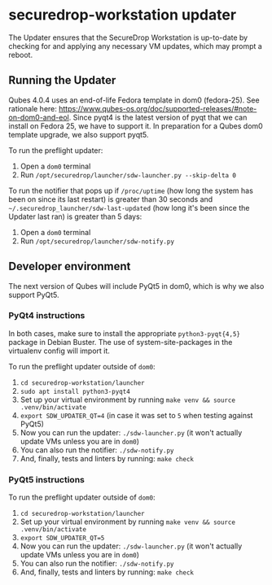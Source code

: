 # securedrop-workstation updater

The Updater ensures that the SecureDrop Workstation is up-to-date by checking for and applying any necessary VM updates, which may prompt a reboot.

## Running the Updater

Qubes 4.0.4 uses an end-of-life Fedora template in dom0 (fedora-25). See rationale here: https://www.qubes-os.org/doc/supported-releases/#note-on-dom0-and-eol. Since pyqt4 is the latest version of pyqt that we can install on Fedora 25, we have to support it. In preparation for a Qubes dom0 template upgrade, we also support pyqt5.

To run the preflight updater:
1. Open a `dom0` terminal
2. Run `/opt/securedrop/launcher/sdw-launcher.py --skip-delta 0`

To run the notifier that pops up if `/proc/uptime` (how long the system has been on since its last restart) is greater than 30 seconds and `~/.securedrop_launcher/sdw-last-updated` (how long it's been since the Updater last ran) is greater than 5 days:
1. Open a `dom0` terminal
2. Run `/opt/securedrop/launcher/sdw-notify.py`

## Developer environment

The next version of Qubes will include PyQt5 in dom0, which is why we also support PyQt5.

### PyQt4 instructions

In both cases, make sure to install the appropriate `python3-pyqt{4,5}` package in Debian Buster.
The use of system-site-packages in the virtualenv config will import it.

To run the preflight updater outside of `dom0`:

1. `cd securedrop-workstation/launcher`
2. `sudo apt install python3-pyqt4`
3. Set up your virtual environment by running `make venv && source .venv/bin/activate`
4. `export SDW_UPDATER_QT=4` (in case it was set to `5` when testing against PyQt5)
5. Now you can run the updater: `./sdw-launcher.py` (it won't actually update VMs unless you are in `dom0`)
6. You can also run the notifier: `./sdw-notify.py`
7. And, finally, tests and linters by running: `make check`

### PyQt5 instructions

To run the preflight updater outside of `dom0`:
1. `cd securedrop-workstation/launcher`
2. Set up your virtual environment by running `make venv && source .venv/bin/activate`
3. `export SDW_UPDATER_QT=5`
4. Now you can run the updater: `./sdw-launcher.py` (it won't actually update VMs unless you are in `dom0`)
5. You can also run the notifier: `./sdw-notify.py`
6. And, finally, tests and linters by running: `make check`
